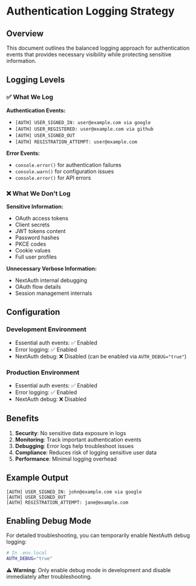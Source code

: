 # Authentication Logging Strategy

## Overview

This document outlines the balanced logging approach for authentication events that provides necessary visibility while protecting sensitive information.

## Logging Levels

### ✅ What We Log

**Authentication Events:**

- `[AUTH] USER_SIGNED_IN: user@example.com via google`
- `[AUTH] USER_REGISTERED: user@example.com via github`
- `[AUTH] USER_SIGNED_OUT`
- `[AUTH] REGISTRATION_ATTEMPT: user@example.com`

**Error Events:**

- `console.error()` for authentication failures
- `console.warn()` for configuration issues
- `console.error()` for API errors

### ❌ What We Don't Log

**Sensitive Information:**

- OAuth access tokens
- Client secrets
- JWT tokens content
- Password hashes
- PKCE codes
- Cookie values
- Full user profiles

**Unnecessary Verbose Information:**

- NextAuth internal debugging
- OAuth flow details
- Session management internals

## Configuration

### Development Environment

- Essential auth events: ✅ Enabled
- Error logging: ✅ Enabled
- NextAuth debug: ❌ Disabled (can be enabled via `AUTH_DEBUG="true"`)

### Production Environment

- Essential auth events: ✅ Enabled
- Error logging: ✅ Enabled
- NextAuth debug: ❌ Disabled

## Benefits

1. **Security**: No sensitive data exposure in logs
2. **Monitoring**: Track important authentication events
3. **Debugging**: Error logs help troubleshoot issues
4. **Compliance**: Reduces risk of logging sensitive user data
5. **Performance**: Minimal logging overhead

## Example Output

```
[AUTH] USER_SIGNED_IN: john@example.com via google
[AUTH] USER_SIGNED_OUT
[AUTH] REGISTRATION_ATTEMPT: jane@example.com
```

## Enabling Debug Mode

For detailed troubleshooting, you can temporarily enable NextAuth debug logging:

```bash
# In .env.local
AUTH_DEBUG="true"
```

**⚠️ Warning**: Only enable debug mode in development and disable immediately after troubleshooting.
